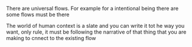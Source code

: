 There are universal flows. For example for a intentional being there are some flows must be there

The world of human context is a slate and you can write it tot he way you want, only rule, it must be following the narrative of that thing that you are making to cnnect to the existing flow
